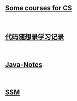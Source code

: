 <h2><a href="./tech/courses.html">Some courses for CS</a></h2>
<br>
<h2><a href="{% post_url tech/2023-11-07-exer-dmxsl %}">代码随想录学习记录</a></h2>
<br>
<h2><a href="./tech/javase.html">Java-Notes</a></h2>
<br>
<h2><a href="./tech/SSM.html">SSM</a></h2>